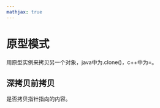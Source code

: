 ```yaml
---
mathjax: true
---
```


# 原型模式
 用原型实例来拷贝另一个对象，java中为.clone()，c++中为=。

## 深拷贝前拷贝
 是否拷贝指针指向的内容。

<!---more-->